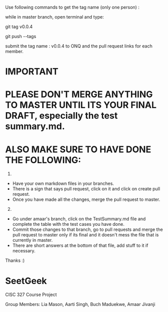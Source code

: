 Use following commands to get the tag name (only one person) :

while in master branch, open terminal and type: 

  git tag v0.0.4
  
  git push --tags

submit the tag name : v0.0.4 to ONQ and the pull request links for each member. 

# IMPORTANT
# PLEASE DON'T MERGE ANYTHING TO MASTER UNTIL ITS YOUR FINAL DRAFT, especially the test summary.md. 

# ALSO MAKE SURE TO HAVE DONE THE FOLLOWING: 
1.
- Have your own markdown files in your branches.
- There is a sign that says pull request, click on it and click on create pull request. 
- Once you have made all the changes, merge the pull request to master.

2. 
- Go under amaar's branch, click on the TestSummary.md file and complete the table with the test cases you have done.
- Commit those changes to that branch, go to pull requests and merge the pull request to master only if its final
and it doesn't mess the file that is currently in master. 
- There are short answers at the bottom of that file, add stuff to it if necessary. 

Thanks :) 

# SeetGeek

CISC 327 Course Project

Group Members: Lia Mason, Aarti Singh, Buch Maduekwe, Amaar Jivanji
